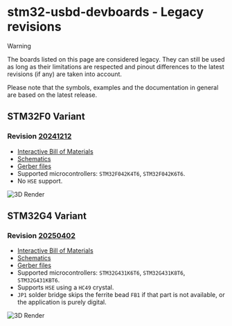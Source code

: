 # stm32-usbd-devboards - Legacy revisions

> [!WARNING]
> The boards listed on this page are considered legacy. They can still be used as long as their limitations are respected and pinout differences to the latest revisions (if any) are taken into account.
>
> Please note that the symbols, examples and the documentation in general are based on the latest release.

## STM32F0 Variant

### Revision [20241212](https://github.com/rafaelmartins/stm32-usbd-devboards/tree/f0/20241212/pcb/stm32f0-usbd-devboard)

- [Interactive Bill of Materials](https://rafaelmartins.github.io/stm32-usbd-devboards/f0/20241212/stm32f0-usbd-devboard.html)
- [Schematics](https://rafaelmartins.github.io/stm32-usbd-devboards/f0/20241212/stm32f0-usbd-devboard.pdf)
- [Gerber files](https://github.com/rafaelmartins/stm32-usbd-devboards/raw/refs/tags/f0/20241212/pcb/stm32f0-usbd-devboard/gerber/stm32f0-usbd-devboard_rev20241212.zip)
- Supported microcontrollers: `STM32F042K4T6`, `STM32F042K6T6`.
- No `HSE` support.

![3D Render](https://rafaelmartins.github.io/stm32-usbd-devboards/f0/20241212/stm32f0-usbd-devboard_1080.png)


## STM32G4 Variant

### Revision [20250402](https://github.com/rafaelmartins/stm32-usbd-devboards/tree/g4/20250402/pcb/stm32g4-usbd-devboard)

- [Interactive Bill of Materials](https://rafaelmartins.github.io/stm32-usbd-devboards/g4/20250402/stm32g4-usbd-devboard.html)
- [Schematics](https://rafaelmartins.github.io/stm32-usbd-devboards/g4/20250402/stm32g4-usbd-devboard.pdf)
- [Gerber files](https://github.com/rafaelmartins/stm32-usbd-devboards/raw/refs/tags/g4/20250402/pcb/stm32g4-usbd-devboard/gerber/stm32g4-usbd-devboard_rev20250402.zip)
- Supported microcontrollers: `STM32G431K6T6`, `STM32G431K8T6`, `STM32G431KBT6`.
- Supports `HSE` using a `HC49` crystal.
- `JP1` solder bridge skips the ferrite bead `FB1` if that part is not available, or the application is purely digital.

![3D Render](https://rafaelmartins.github.io/stm32-usbd-devboards/g4/20250402/stm32g4-usbd-devboard_1080.png)
